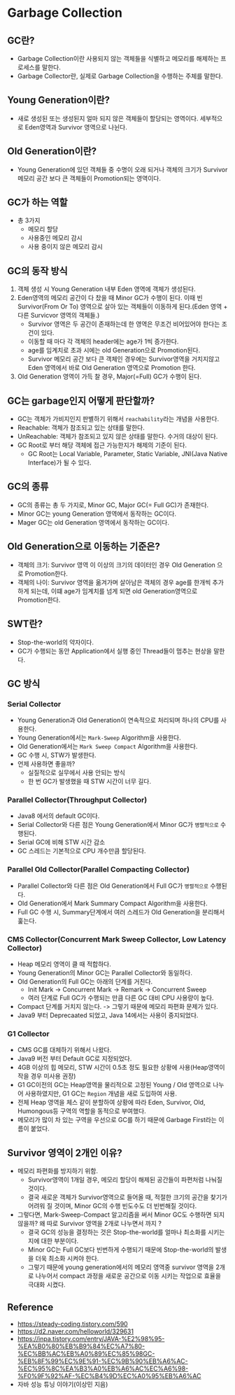 # Garbage Collection

## GC란?
* Garbage Collection이란 사용되지 않는 객체들을 식별하고 메모리를 해제하는 프로세스를 말한다.
* Garbage Collector란, 실제로 Garbage Collection을 수행하는 주체를 말한다.

## Young Generation이란?
* 새로 생성된 또는 생성된지 얼마 되지 않은 객체들이 할당되는 영역이다. 세부적으로 Eden영역과 Survivor 영역으로 나뉜다.

## Old Generation이란?
* Young Generation에 있던 객체들 중 수명이 오래 되거나 객체의 크기가 Survivor 메모리 공간 보다 큰 객체들이 Promotion되는 영역이다.


## GC가 하는 역할
* 총 3가지
  * 메모리 할당
  * 사용중인 메모리 감시
  * 사용 중이지 않은 메모리 감시

## GC의 동작 방식
1. 객체 생성 시 Young Generation 내부 Eden 영역에 객체가 생성된다. 
2. Eden영역의 메모리 공간이 다 찼을 때 Minor GC가 수행이 된다. 이때 빈 Survivor(From Or To) 영역으로 살아 있는 객체들이 이동하게 된다.(Eden 영역 + 다른 Survicvor 영역의 객체들.)
    * Survivor 영역은 두 공간이 존재하는데 한 영역은 무조건 비어있어야 한다는 조건이 있다. 
    * 이동할 때 마다 각 객체의 header에는 age가 1씩 증가한다. 
    * age를 임계치로 초과 시에는 old Generation으로 Promotion된다.
    * Survivor 메모리 공간 보다 큰 객체인 경우에는 Survivor영역을 거치지않고 Eden 영역에서  바로 Old Generation 영역으로 Promotion 한다.
3. Old Generation 영역이 가득 찰 경우, Major(=Full) GC가 수행이 된다.


## GC는 garbage인지 어떻게 판단할까?
* GC는 객체가 가비지인지 판별하기 위해서 `reachability`라는 개념을 사용한다.
* Reachable: 객체가 참조되고 있는 상태를 말한다.
* UnReachable: 객체가 참조되고 있지 않은 상태를 말한다. 수거의 대상이 된다.
* GC Root로 부터 해당 객체에 접근 가능한지가 해제의 기준이 된다.
  * GC Root는 Local Variable, Parameter, Static Variable, JNI(Java Native Interface)가 될 수 있다.

## GC의 종류
* GC의 종류는 총 두 가지로, Minor GC, Major GC(= Full GC)가 존재한다.
* Minor GC는 young Generation 영역에서 동작하는 GC이다.
* Mager GC는 old Generation 영역에서 동작하는 GC이다.

## Old Generation으로 이동하는 기준은?
* 객체의 크기: Survivor 영역 이 이상의 크기의 데이터인 경우 Old Generation 으로 Promotion한다.
* 객체의 나이: Survivor 영역을 옮겨가며 살아남은 객체의 경우 age를 한개씩 추가하게 되는데, 이떄 age가 임계치를 넘게 되면 old Generation영역으로 Promotion한다.

## SWT란?
* Stop-the-world의 약자이다.
* GC가 수행되는 동안 Application에서 실행 중인 Thread들이 멈추는 현상을 말한다.

## GC 방식

### Serial Collector
* Young Generation과 Old Generation이 연속적으로 처리되며 하나의 CPU를 사용한다.
* Young Generation에서는 `Mark-Sweep` Algorithm을 사용한다.
* Old Generation에서는 `Mark Sweep Compact` Algorithm을 사용한다.
* GC 수행 시, STW가 발생한다.
* 언제 사용하면 좋을까?
  * 실질적으로 실무에서 사용 안되는 방식
  * 한 번 GC가 발생했을 때 STW 시간이 너무 길다.

### Parallel Collector(Throughput Collector)
* Java8 에서의 default GC이다.
* Serial Collector와 다른 점은 Young Generation에서 Minor GC가 `병렬적으로` 수행된다.
* Serial GC에 비해 STW 시간 감소
* GC 스레드는 기본적으로 CPU 개수만큼 할당된다.

### Parallel Old Collector(Parallel Compacting Collector)
* Parallel Collector와 다른 점은 Old Generation에서 Full GC가 `병렬적으로` 수행된다.
* Old Generation에서 Mark Summary Compact Algorithm을 사용한다.
* Full GC 수행 시, Summary단계에서 여러 스레드가 Old Generation을 분리해서 훑는다.

### CMS Collector(Concurrent Mark Sweep Collector, Low Latency Collector)
* Heap 메모리 영역이 클 때 적합하다.
* Young Generation의 Minor GC는 Parallel Collector와 동일하다.
* Old Generation의 Full GC는 아래의 단계를 거친다. 
  * Init Mark -> Concurrent Mark -> Remark -> Concurrent Sweep
  * 여러 단계로 Full GC가 수행되는 만큼 다른 GC 대비 CPU 사용량이 높다.
* Compact 단계를 거치지 않는다. -> 그렇기 때문에 메모리 파편화 문제가 있다.
* Java9 부터 Deprecaated 되었고, Java 14에서는 사용이 중지되었다.


### G1 Collector
* CMS GC를 대체하기 위해서 나왔다.
* Java9 버전 부터 Default GC로 지정되었다.
* 4GB 이상의 힙 메모리, STW 시간이 0.5초 정도 필요한 상황에 사용(Heap영역이 작을 경우 미사용 권장)
* G1 GC이전의 GC는 Heap영역을 물리적으로 고정된 Young / Old 영역으로 나누어 사용하였지만, G1 GC는 `Region` 개념을 새로 도입하여 사용.
* 전체 Heap 영역을 체스 같이 분할하여 상황에 따라 Eden, Survivor, Old, Humongous등 구역의 역할을 동적으로 부여했다.
* 메모리가 많이 차 있는 구역을 우선으로 GC를 하기 때문에 Garbage First라는 이름이 붙었다.

## Survivor 영역이 2개인 이유?
* 메모리 파편화를 방지하기 위함.
  * Survivor영역이 1개일 경우, 메모리 할당이 해제된 공간들이 파편처럼 나눠질 것이다.
  * 결국 새로운 객체가 Survivor영역으로 들어올 때, 적절한 크기의 공간을 찾기가 어려워 질 것이며, Minor GC의 수행 빈도수도 더 빈번해질 것이다.
* 그렇다면, Mark-Sweep-Compact 알고리즘을 써서 Minor GC도 수행하면 되지 않을까? 왜 따로 Survivor 영역을 2개로 나누면서 까지 ?
  * 결국 GC의 성능을 결정하는 것은 Stop-the-world를 얼마나 최소화를 시키는 지에 대한 부분이다.
  * Minor GC는 Full GC보다 빈번하게 수행되기 때문에 Stop-the-world의 발생을 더욱 최소화 시켜야 한다. 
  * 그렇기 때문에 young generation에서의 메모리 영역중 survivor 영역을 2개로 나누어서 compact 과정을 새로운 공간으로 이동 시키는 작업으로 효율을 극대화 시켰다.


## Reference
* https://steady-coding.tistory.com/590
* https://d2.naver.com/helloworld/329631
* https://inpa.tistory.com/entry/JAVA-%E2%98%95-%EA%B0%80%EB%B9%84%EC%A7%80-%EC%BB%AC%EB%A0%89%EC%85%98GC-%EB%8F%99%EC%9E%91-%EC%9B%90%EB%A6%AC-%EC%95%8C%EA%B3%A0%EB%A6%AC%EC%A6%98-%F0%9F%92%AF-%EC%B4%9D%EC%A0%95%EB%A6%AC
* 자바 성능 튜닝 이야기(이상민 지음)